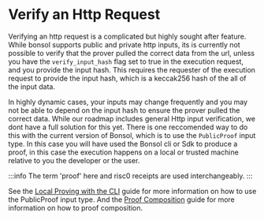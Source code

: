 # Verify an Http Request

Verifying an http request is a complicated but highly sought after feature. While bonsol supports public and private http inputs, its is currently not possible to verify that the prover pulled the correct data from the url, unless you have the `verify_input_hash` flag set to true in the execution request, and you provide the input hash.
This requires the requester of the execution request to provide the input hash, which is a keccak256 hash of the all of the input data. 

In highly dynamic cases, your inputs may change frequently and you may not be able to depend on the input hash to ensure the prover pulled the correct data. While our roadmap includes general Http input verification, we dont have a full solution for this yet. There is one reccomended way to do this with the current version of Bonsol, which is to use the `PublicProof` input type. In this case you will have used the Bonsol cli or Sdk to produce a proof, in this case the execution happens on a local or trusted machine relative to you the developer or the user. 

:::info
The term 'proof' here and risc0 receipts are used interchangeably.
:::

See the [Local Proving with the CLI](/docs/how-to/local-proving-cli) guide for more information on how to use the PublicProof input type.
And the [Proof Composition](/docs/how-to/proof-composition) guide for more information on how to proof composition.